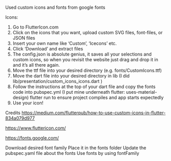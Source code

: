 Used custom icons and fonts from google fonts

Icons:

1. Go to FlutterIcon.com
2. Click on the icons that you want, upload custom SVG files, font-files, or JSON files
3. Insert your own name like ‘Custom’, ‘Icecons’ etc.
4. Click ‘Download’ and extract files
5. The config.json is absolute genius, it saves all your selections and custom icons, so when you revisit the website just drag and drop it in and it’s all there again.
6. Move the ttf file into your desired directory (e.g. fonts/CustomIcons.ttf)
7. Move the dart file into your desired directory in lib (I did lib/presentation/custom_icons_icons.dart )
8. Follow the instructions at the top of your dart file and copy the fonts code into pubspec.yml (I put mine underneath flutter: uses-material-design)
flutter run to ensure project compiles and app starts expectedly
9. Use your icon!

Credits https://medium.com/flutterpub/how-to-use-custom-icons-in-flutter-834a079d977

https://www.fluttericon.com/

https://fonts.google.com/

Download desired font family
Place it in the fonts folder
Update the pubspec.yaml file about the fonts
Use fonts by using fontFamily
